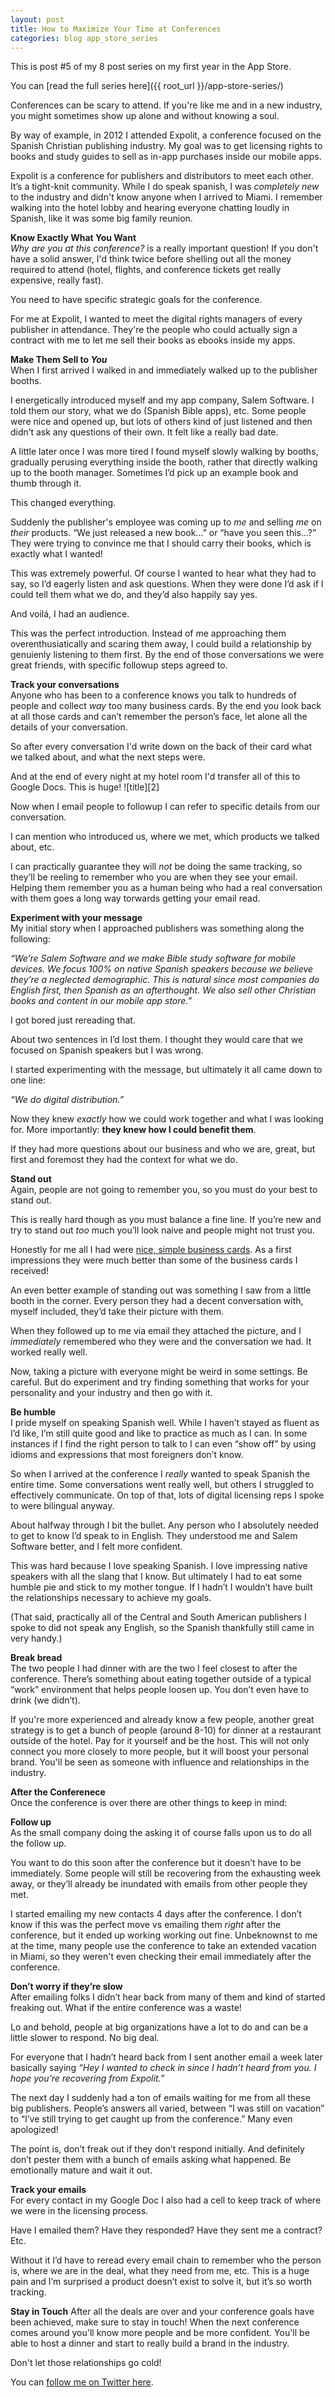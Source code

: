 ```yaml
---
layout: post
title: How to Maximize Your Time at Conferences
categories: blog app_store_series
---
```


This is post #5 of my 8 post series on my first year in the App Store.

You can [read the full series here]({{ root_url }}/app-store-series/)

Conferences can be scary to attend. If you're like me and in a new industry, you might sometimes show up alone and without knowing a soul.

By way of example, in 2012 I attended Expolit, a conference focused on the Spanish Christian publishing industry. My goal was to get licensing rights to books and study guides to sell as in-app purchases inside our mobile apps.

Expolit is a conference for publishers and distributors to meet each other. It’s a tight-knit community. While I do speak spanish, I was *completely new* to the industry and didn't know anyone when I arrived to Miami. I remember walking into the hotel lobby and hearing everyone chatting loudly in Spanish, like it was some big family reunion. 

**Know Exactly What You Want**  
*Why are you at this conference?* is a really important question! If you don't have a solid answer, I'd think twice before shelling out all the money required to attend (hotel, flights, and conference tickets get really expensive, really fast).

You need to have specific strategic goals for the conference.

For me at Expolit, I wanted to meet the digital rights managers of every publisher in attendance. They're the people who could actually sign a contract with me to let me sell their books as ebooks inside my apps. 

**Make Them Sell to *You***  
When I first arrived I walked in and immediately walked up to the publisher booths.

I energetically introduced myself and my app company, Salem Software. I told them our story, what we do (Spanish Bible apps), etc. Some people were nice and opened up, but lots of others kind of just listened and then didn’t ask any questions of their own. It felt like a really bad date.

A little later once I was more tired I found myself slowly walking by booths, gradually perusing everything inside the booth, rather that directly walking up to the booth manager. Sometimes I’d pick up an example book and thumb through it.

This changed everything.

Suddenly the publisher's employee was coming up to *me* and selling *me* on *their* products. “We just released a new book…” or “have you seen this…?” They were trying to convince me that I should carry their books, which is exactly what I wanted!

This was extremely powerful. Of course I wanted to hear what they had to say, so I’d eagerly listen and ask questions. When they were done I’d ask if I could tell them what we do, and they’d also happily say yes. 

And voilá, I had an audience.

This was the perfect introduction. Instead of me approaching them overenthusiatically and scaring them away, I could build a relationship by genuienly listening to them first. By the end of those conversations we were great friends, with specific followup steps agreed to.

**Track your conversations**  
Anyone who has been to a conference knows you talk to hundreds of people and collect *way* too many business cards. By the end you look back at all those cards and can’t remember the person’s face, let alone all the details of your conversation.

So after every conversation I'd write down on the back of their card what we talked about, and what the next steps were.

And at the end of every night at my hotel room I'd transfer all of this to Google Docs. This is huge! ![title][2]

Now when I email people to followup I can refer to specific details from our conversation. 

I can mention who introduced us, where we met, which products we talked about, etc.

I can practically guarantee they will _not_ be doing the same tracking, so they’ll be reeling to remember who you are when they see your email. Helping them remember you as a human being who had a real conversation with them goes a long way torwards getting your email read.

**Experiment with your message**  
My initial story when I approached publishers was something along the following:

 _“We’re Salem Software and we make Bible study software for mobile devices. We focus 100% on native Spanish speakers because we believe they’re a neglected demographic. This is natural since most companies do English first, then Spanish as an afterthought. We also sell other Christian books and content in our mobile app store.”_

I got bored just rereading that.

About two sentences in I’d lost them. I thought they would care that we focused on Spanish speakers but I was wrong.

I started experimenting with the message, but ultimately it all came down to one line:

_“We do digital distribution.”_

Now they knew _exactly_ how we could work together and what I was looking for. More importantly: **they knew how I could benefit them**. 

If they had more questions about our business and who we are, great, but first and foremost they had the context for what we do.

**Stand out**  
Again, people are not going to remember you, so you must do your best to stand out.

This is really hard though as you must balance a fine line. If you’re new and try to stand out _too_ much you’ll look naive and people might not trust you.

Honestly for me all I had were [nice, simple business cards](http://us.moo.com). As a first impressions they were much better than some of the business cards I received!

An even better example of standing out was something I saw from a little booth in the corner. Every person they had a decent conversation with, myself included, they’d take their picture with them.

When they followed up to me via email they attached the picture, and I _immediately_ remembered who they were and the conversation we had. It worked really well.

Now, taking a picture with everyone might be weird in some settings. Be careful. But do experiment and try finding something that works for your personality and your industry and then go with it.

**Be humble**  
I pride myself on speaking Spanish well. While I haven’t stayed as fluent as I’d like, I’m still quite good and like to practice as much as I can. In some instances if I find the right person to talk to I can even “show off” by using idioms and expressions that most foreigners don’t know.

So when I arrived at the conference I _really_ wanted to speak Spanish the entire time. Some conversations went really well, but others I struggled to effectively communicate. On top of that, lots of digital licensing reps I spoke to were bilingual anyway.

About halfway through I bit the bullet. Any person who I absolutely needed to get to know I’d speak to in English. They understood me and Salem Software better, and I felt more confident.

This was hard because I love speaking Spanish. I love impressing native speakers with all the slang that I know. But ultimately I had to eat some humble pie and stick to my mother tongue. If I hadn’t I wouldn’t have built the relationships necessary to achieve my goals.

(That said, practically all of the Central and South American publishers I spoke to did not speak any English, so the Spanish thankfully still came in very handy.)

**Break bread**  
The two people I had dinner with are the two I feel closest to after the conference. There’s something about eating together outside of a typical “work” environment that helps people loosen up. You don’t even have to drink (we didn’t).

If you're more experienced and already know a few people, another great strategy is to get a bunch of people (around 8-10) for dinner at a restaurant outside of the hotel. Pay for it yourself and be the host. This will not only connect you more closely to more people, but it will boost your personal brand. You'll be seen as someone with influence and relationships in the industry.

**After the Conferenece**  
Once the conference is over there are other things to keep in mind:

**Follow up**  
As the small company doing the asking it of course falls upon us to do all the follow up.

You want to do this soon after the conference but it doesn’t have to be immediately. Some people will still be recovering from the exhausting week away, or they’ll already be inundated with emails from other people they met.

I started emailing my new contacts 4 days after the conference. I don’t know if this was the perfect move vs emailing them _right_ after the conference, but it ended up working working out fine. Unbeknownst to me at the time, many people use the conference to take an extended vacation in Miami, so they weren't even checking their email immediately after the conference.

**Don’t worry if they’re slow**  
After emailing folks I didn’t hear back from many of them and kind of started freaking out. What if the entire conference was a waste!

Lo and behold, people at big organizations have a lot to do and can be a little slower to respond. No big deal.

For everyone that I hadn’t heard back from I sent another email a week later basically saying _“Hey I wanted to check in since I hadn’t heard from you. I hope you’re recovering from Expolit.”_

The next day I suddenly had a ton of emails waiting for me from all these big publishers. People’s answers all varied, between “I was still on vacation” to “I’ve still trying to get caught up from the conference.” Many even apologized!

The point is, don’t freak out if they don’t respond initially. And definitely don’t pester them with a bunch of emails asking what happened. Be emotionally mature and wait it out.

**Track your emails**  
For every contact in my Google Doc I also had a cell to keep track of where we were in the licensing process.

Have I emailed them? Have they responded? Have they sent me a contract? Etc. 

Without it I’d have to reread every email chain to remember who the person is, where we are in the deal, what they need from me, etc. This is a huge pain and I’m surprised a product doesn’t exist to solve it, but it’s so worth tracking.

**Stay in Touch**
After all the deals are over and your conference goals have been achieved, make sure to stay in touch! When the next conference comes around you'll know more people and be more confident. You'll be able to host a dinner and start to really build a brand in the industry.

Don't let those relationships go cold!

You can [follow me on Twitter here][3].


   [3]: https://twitter.com/TrevMcKendrick

  
